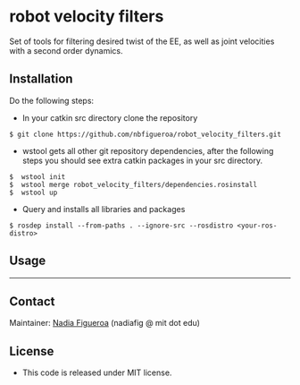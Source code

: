 # robot velocity filters
Set of tools for filtering desired twist of the EE, as well as joint velocities with a second order dynamics.


## Installation
Do the following steps:
* In your catkin src directory clone the repository
```
$ git clone https://github.com/nbfigueroa/robot_velocity_filters.git
```
* wstool gets all other git repository dependencies, after the following steps you should see extra catkin 
  packages in your src directory.
```
$  wstool init
$  wstool merge robot_velocity_filters/dependencies.rosinstall 
$  wstool up 
```
* Query and installs all libraries and packages 
```
$ rosdep install --from-paths . --ignore-src --rosdistro <your-ros-distro> 
```


## Usage

---
## Contact
Maintainer: [Nadia Figueroa](https://nbfigueroa.github.io/) (nadiafig @ mit dot edu)

## License
- This code is released under MIT license. 
